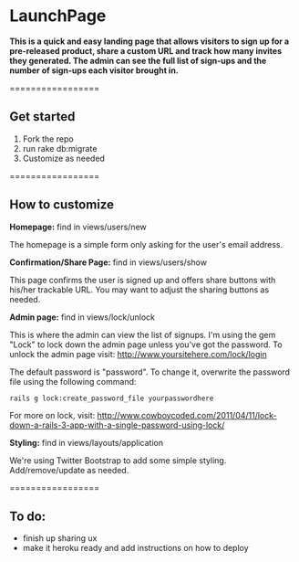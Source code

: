 # LaunchPage
**This is a quick and easy landing page that allows visitors to sign up for a pre-released product, share a custom URL and track how many invites they generated. The admin can see the full list of sign-ups and the number of sign-ups each visitor brought in.**

=================

## Get started
1. Fork the repo
2. run rake db:migrate
3. Customize as needed

=================

## How to customize

**Homepage:** find in views/users/new

The homepage is a simple form only asking for the user's email address.


**Confirmation/Share Page:** find in views/users/show

This page confirms the user is signed up and offers share buttons with his/her trackable URL. You may want to adjust the sharing buttons as needed.


**Admin page:** find in views/lock/unlock

This is where the admin can view the list of signups. I'm using the gem "Lock" to lock down the admin page unless you've got the password. To unlock the admin page visit: http://www.yoursitehere.com/lock/login

The default password is "password". To change it, overwrite the password file using the following command:

    
    rails g lock:create_password_file yourpasswordhere
    

For more on lock, visit: http://www.cowboycoded.com/2011/04/11/lock-down-a-rails-3-app-with-a-single-password-using-lock/

**Styling:** find in views/layouts/application

We're using Twitter Bootstrap to add some simple styling. Add/remove/update as needed.

=================

## To do: 
- finish up sharing ux
- make it heroku ready and add instructions on how to deploy

